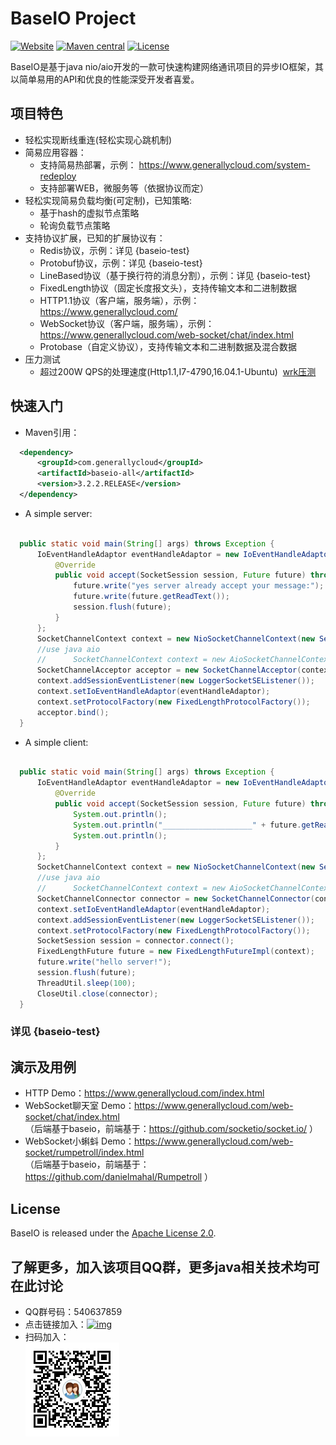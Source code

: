 
# BaseIO Project

[![Website](https://img.shields.io/badge/website-generallycloud-green.svg)](https://www.generallycloud.com)
[![Maven central](https://img.shields.io/badge/maven%20central-3.2.2.RELEASE-green.svg)](http://mvnrepository.com/artifact/com.generallycloud/baseio-all)
[![License](https://img.shields.io/badge/License-Apache%202.0-585ac2.svg)](https://github.com/generallycloud/baseio/blob/master/LICENSE.txt)

BaseIO是基于java nio/aio开发的一款可快速构建网络通讯项目的异步IO框架，其以简单易用的API和优良的性能深受开发者喜爱。

## 项目特色

 * 轻松实现断线重连(轻松实现心跳机制)
 * 简易应用容器：
   * 支持简易热部署，示例： https://www.generallycloud.com/system-redeploy
   * 支持部署WEB，微服务等（依据协议而定）
 * 轻松实现简易负载均衡(可定制)，已知策略:
   * 基于hash的虚拟节点策略
   * 轮询负载节点策略
 * 支持协议扩展，已知的扩展协议有：
   * Redis协议，示例：详见 {baseio-test}
   * Protobuf协议，示例：详见 {baseio-test}
   * LineBased协议（基于换行符的消息分割），示例：详见 {baseio-test}
   * FixedLength协议（固定长度报文头），支持传输文本和二进制数据
   * HTTP1.1协议（客户端，服务端），示例： https://www.generallycloud.com/
   * WebSocket协议（客户端，服务端），示例： https://www.generallycloud.com/web-socket/chat/index.html 
   * Protobase（自定义协议），支持传输文本和二进制数据及混合数据
 * 压力测试
   * 超过200W QPS的处理速度(Http1.1,I7-4790,16.04.1-Ubuntu)  [wrk压测](/baseio-documents/load-test/load-test-http.txt)
 
## 快速入门

 * Maven引用：

  ```xml  
	<dependency>
		<groupId>com.generallycloud</groupId>
		<artifactId>baseio-all</artifactId>
		<version>3.2.2.RELEASE</version>
	</dependency>  
  ```
  
 * A simple server:

  ```Java

    public static void main(String[] args) throws Exception {
        IoEventHandleAdaptor eventHandleAdaptor = new IoEventHandleAdaptor() {
            @Override
            public void accept(SocketSession session, Future future) throws Exception {
                future.write("yes server already accept your message:");
                future.write(future.getReadText());
                session.flush(future);
            }
        };
        SocketChannelContext context = new NioSocketChannelContext(new ServerConfiguration(18300));
        //use java aio
        //		SocketChannelContext context = new AioSocketChannelContext(new ServerConfiguration(18300));
        SocketChannelAcceptor acceptor = new SocketChannelAcceptor(context);
        context.addSessionEventListener(new LoggerSocketSEListener());
        context.setIoEventHandleAdaptor(eventHandleAdaptor);
        context.setProtocolFactory(new FixedLengthProtocolFactory());
        acceptor.bind();
    }

  ```

 * A simple client:

  ```Java

    public static void main(String[] args) throws Exception {
        IoEventHandleAdaptor eventHandleAdaptor = new IoEventHandleAdaptor() {
            @Override
            public void accept(SocketSession session, Future future) throws Exception {
                System.out.println();
                System.out.println("____________________" + future.getReadText());
                System.out.println();
            }
        };
        SocketChannelContext context = new NioSocketChannelContext(new ServerConfiguration("localhost", 18300));
        //use java aio
        //		SocketChannelContext context = new AioSocketChannelContext(new ServerConfiguration(18300));
        SocketChannelConnector connector = new SocketChannelConnector(context);
        context.setIoEventHandleAdaptor(eventHandleAdaptor);
        context.addSessionEventListener(new LoggerSocketSEListener());
        context.setProtocolFactory(new FixedLengthProtocolFactory());
        SocketSession session = connector.connect();
        FixedLengthFuture future = new FixedLengthFutureImpl(context);
        future.write("hello server!");
        session.flush(future);
        ThreadUtil.sleep(100);
        CloseUtil.close(connector);
    }

  ```

###	详见 {baseio-test}

## 演示及用例
 * HTTP Demo：https://www.generallycloud.com/index.html
 * WebSocket聊天室 Demo：https://www.generallycloud.com/web-socket/chat/index.html                                
  （后端基于baseio，前端基于：https://github.com/socketio/socket.io/ ）
 * WebSocket小蝌蚪 Demo：https://www.generallycloud.com/web-socket/rumpetroll/index.html                                
  （后端基于baseio，前端基于：https://github.com/danielmahal/Rumpetroll ）

## License

BaseIO is released under the [Apache License 2.0](http://www.apache.org/licenses/LICENSE-2.0).

## 了解更多，加入该项目QQ群，更多java相关技术均可在此讨论
 * QQ群号码：540637859
 * 点击链接加入：[![img](http://pub.idqqimg.com/wpa/images/group.png)](http://shang.qq.com/wpa/qunwpa?idkey=2bd71e10d876bb6035fa0ddc6720b5748fc8985cb666e17157d17bcfbd2bdaef)
 * 扫码加入：<br />  ![image](/baseio-documents/popularize/java-io-group-code-small.png)
